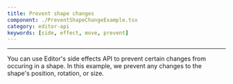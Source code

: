 ```yaml
---
title: Prevent shape changes
component: ./PreventShapeChangeExample.tsx
category: editor-api
keywords: [side, effect, move, prevent]
---
```


---

You can use Editor's side effects API to prevent certain changes from occuring in a shape. In this example, we prevent any changes to the shape's position, rotation, or size.
